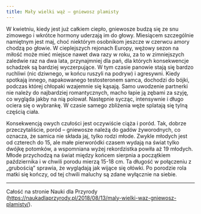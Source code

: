 ```yaml
---
title: Mały wielki wąż – gniewosz plamisty
---
```

W kwietniu, kiedy jest już całkiem ciepło, gniewosze budzą się ze snu zimowego i wkrótce hormony uderzają im do głowy. Miesiącem szczególnie namiętnym jest maj, choć niektórym osobnikom jeszcze w czerwcu amory chodzą po głowie. W cieplejszych rejonach Europy, wężowy sezon na miłość może mieć miejsce nawet dwa razy w roku, za to w zimniejszych zaledwie raz na dwa lata, przynajmniej dla pań, dla których konsekwencje schadzek są bardziej wyczerpujące. W tym czasie panowie stają się bardzo ruchliwi (nic dziwnego, w końcu ruszyli na podryw) i agresywni. Kiedy spotkają innego, napakowanego testosteronem samca, dochodzi do bójki, podczas której chłopaki wzajemnie się kąsają. Samo uwodzenie partnerki nie należy do najbardziej romantycznych, macho łapie ją zębami za szyję, co wygląda jakby na nią polował. Następnie sycząc, intensywnie i długo ociera się o wybrankę. W czasie samego zbliżenia węże splatają się tylną częścią ciała.

Konsekwencją owych czułości jest oczywiście ciąża i poród. Tak, dobrze przeczytaliście, poród – gniewosze należą do gadów żyworodnych, co oznacza, że samica nie składa jaj, tylko rodzi młode. Zwykle młodych jest od czterech do 15, ale małe pierworódki czasem wydają na świat tylko dwójkę potomków, a wspomniana wyżej rekordzistka powiła aż 19 młodych. Młode przychodzą na świat między końcem sierpnia a początkiem października i w chwili porodu mierzą 15-18 cm. Ta długość w połączeniu z „grubością” sprawia, że wyglądają jak wijące się ołówki. Po porodzie rola matki się kończy, od tej chwili maluchy są zdane wyłącznie na siebie.

***

Całość na stronie Nauki dla Przyrody (https://naukadlaprzyrody.pl/2018/08/13/maly-wielki-waz-gniewosz-plamisty/).